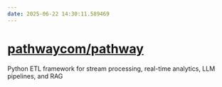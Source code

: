 ```yaml
---
date: 2025-06-22 14:30:11.589469
---
```


# [pathwaycom/pathway](https://github.com/pathwaycom/pathway)

Python ETL framework for stream processing, real-time analytics, LLM pipelines, and RAG